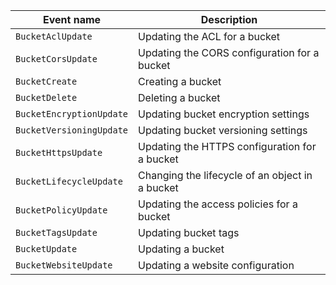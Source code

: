 Event name | Description
--- | ---
`BucketAclUpdate` | Updating the ACL for a bucket
`BucketCorsUpdate` | Updating the CORS configuration for a bucket
`BucketCreate` | Creating a bucket
`BucketDelete` | Deleting a bucket
`BucketEncryptionUpdate` | Updating bucket encryption settings
`BucketVersioningUpdate` | Updating bucket versioning settings
`BucketHttpsUpdate` | Updating the HTTPS configuration for a bucket
`BucketLifecycleUpdate` | Changing the lifecycle of an object in a bucket
`BucketPolicyUpdate` | Updating the access policies for a bucket
`BucketTagsUpdate` | Updating bucket tags
`BucketUpdate` | Updating a bucket
`BucketWebsiteUpdate` | Updating a website configuration
